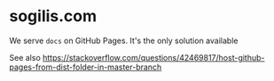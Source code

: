 # sogilis.com

We serve `docs` on GitHub Pages. It's the only solution available

See also https://stackoverflow.com/questions/42469817/host-github-pages-from-dist-folder-in-master-branch
